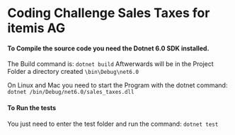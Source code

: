 # Coding Challenge Sales Taxes for itemis AG

####  To Compile the source code you need the Dotnet 6.0 SDK installed.

The Build command is: `dotnet build`
Aftwerwards will be in the Project Folder a directory created `\bin\Debug\net6.0`

On Linux and Mac you need to start the Program with the dotnet command: `dotnet /bin/Debug/net6.0/sales_taxes.dll`


#### To Run the tests

You just need to enter the test folder and run the command: `dotnet test`
